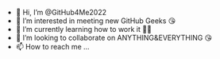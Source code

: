 - 👋 Hi, I’m @GitHub4Me2022
- 👀 I’m interested in meeting new GitHub Geeks 😘
- 🌱 I’m currently learning how to work it 🤨🤔
- 💞️ I’m looking to collaborate on ANYTHING&EVERYTHING 😘
- 📫 How to reach me ... 

<!---
GitHub4Me2022/GitHub4Me2022 is a ✨ special ✨ repository because its `README.md` (this file) appears on your GitHub profile.
You can click the Preview link to take a look at your changes.
--->
